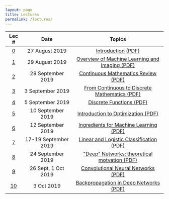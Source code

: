 ```yaml
---
layout: page
title: Lectures
permalink: /lectures/
---
```

| Lec #                       | Date         |  Topics             
|:---------------------------:|:------------:|:-------------------:
|[0](https://www.youtube.com/)|27 August 2019|[Introduction (PDF)](/lectures/lecture_0_introduction.pdf)
|[1](https://www.youtube.com/)|29 August 2019|[Overview of Machine Learning and Imaging (PDF)](/lectures/lecture_1_ML-Imaging_Summary_final.pdf)
|[2](https://www.youtube.com/)|29 September 2019|[Continuous Mathematics Review (PDF)](/lectures/lecture_2_math_continuous.pdf)
|[3](https://www.youtube.com/)|3 September 2019|[From Continuous to Discrete Mathematics (PDF)](/lectures/lecture_3_continuous_discrete_math.pdf)
|[4](https://www.youtube.com/)|5 September 2019|[Discrete Functions (PDF)](/lectures/lecture_4_math_discrete.pdf)
|[5](https://www.youtube.com/)|10 September 2019|[Introduction to Optimization (PDF)](/lectures/lecture_5_intro_optimization.pdf)
|[6](https://www.youtube.com/)|12 September 2019|[Ingredients for Machine Learning (PDF)](/lectures/lecture_6_optimization-to-ML.pdf)
|[7](https://www.youtube.com/)|17-19 September 2019|[Linear and Logistic Classification (PDF)](/lectures/lecture_7_ML-principles.pdf)
|[8](https://www.youtube.com/)|24 September 2019|["Deep" Networks: theoretical motvation (PDF)](/lectures/lecture-8_ML_Theory%20.pdf)
|[9](https://www.youtube.com/)|26 Sept, 1 Oct 2019|[Convolutional Neural Networks (PDF)](/lectures/lecture_9_intro_to_CNNs.pdf)
|[10](https://www.youtube.com/)|3 Oct 2019|[Backpropagation in Deep Networks (PDF)](/lectures/lecture_10_Backpropagation.pdf)

